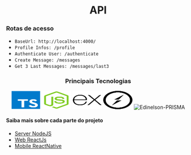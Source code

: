 <div align='center'>

# API

</div>

### Rotas de acesso

-  ```` BaseUrl: http://localhost:4000/ ````
-  ```` Profile Infos: /profile ````
-  ```` Authenticate User: /authenticate ````
-  ```` Create Message: /messages ````
-  ```` Get 3 Last Messages: /messages/last3 ````

<div align='center'>

### Principais Tecnologias

   <img alt="Edinelson-Ts" height="50" width="80" src="https://raw.githubusercontent.com/devicons/devicon/master/icons/typescript/typescript-original.svg">

   <img alt="Edinelson-NODEJS" height="50" width="80" src="https://raw.githubusercontent.com/devicons/devicon/master/icons/nodejs/nodejs-original.svg">

   <img alt="Edinelson-EXPRESS" height="50" width="80" src="https://raw.githubusercontent.com/devicons/devicon/master/icons/express/express-original.svg">

   <img alt="Edinelson-SOCKET-IO" height="50" width="80" src="https://raw.githubusercontent.com/devicons/devicon/master/icons/socketio/socketio-original.svg">

   <img alt="Edinelson-PRISMA" height="50" width="150" src="https://tsed.io/prisma-2.svg">

</div>

#### Saiba mais sobre cada parte do projeto

-   [Server NodeJS](https://github.com/edinelsonslima/NLW/tree/master/nlw-heat/server)
-   [Web ReactJs](https://github.com/edinelsonslima/NLW/tree/master/nlw-heat/web)
-   [Mobile ReactNative](https://github.com/edinelsonslima/NLW/tree/master/nlw-heat/mobile)
